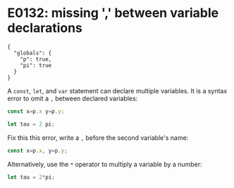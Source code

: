 # E0132: missing ',' between variable declarations

```config-for-examples
{
  "globals": {
    "p": true,
    "pi": true
  }
}
```

A `const`, `let`, and `var` statement can declare multiple variables. It is a
syntax error to omit a `,` between declared variables:

```javascript
const x=p.x y=p.y;

let tau = 2 pi;
```

Fix this this error, write a `,` before the second variable's name:

```javascript
const x=p.x, y=p.y;
```

Alternatively, use the `*` operator to multiply a variable by a number:

```javascript
let tau = 2*pi;
```
